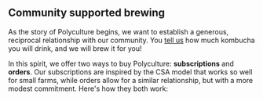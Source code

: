 <h2 class="post--title">Community supported brewing</h2>

As the story of Polyculture begins, we want to establish a generous, reciprocal relationship with our community. You [tell us](/contact) how much kombucha you will drink, and we will brew it for you!

In this spirit, we offer two ways to buy Polyculture: **subscriptions** and **orders**. Our subscriptions are inspired by the CSA model that works so well for small farms, while orders allow for a similar relationship, but with a more modest commitment. Here's how they both work: